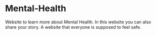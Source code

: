 # Mental-Health
Website to learn more about Mental Health.
In this website you can also share your story. 
A website that everyone is supposed to feel safe.
